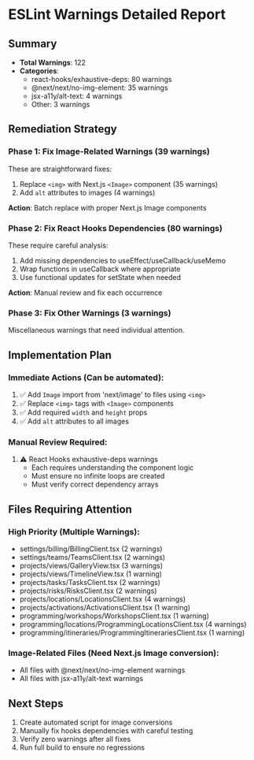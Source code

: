 # ESLint Warnings Detailed Report

## Summary
- **Total Warnings**: 122
- **Categories**:
  - react-hooks/exhaustive-deps: 80 warnings
  - @next/next/no-img-element: 35 warnings
  - jsx-a11y/alt-text: 4 warnings
  - Other: 3 warnings

## Remediation Strategy

### Phase 1: Fix Image-Related Warnings (39 warnings)
These are straightforward fixes:
1. Replace `<img>` with Next.js `<Image>` component (35 warnings)
2. Add `alt` attributes to images (4 warnings)

**Action**: Batch replace with proper Next.js Image components

### Phase 2: Fix React Hooks Dependencies (80 warnings)
These require careful analysis:
1. Add missing dependencies to useEffect/useCallback/useMemo
2. Wrap functions in useCallback where appropriate
3. Use functional updates for setState when needed

**Action**: Manual review and fix each occurrence

### Phase 3: Fix Other Warnings (3 warnings)
Miscellaneous warnings that need individual attention.

## Implementation Plan

### Immediate Actions (Can be automated):
1. ✅ Add `Image` import from 'next/image' to files using `<img>`
2. ✅ Replace `<img>` tags with `<Image>` components
3. ✅ Add required `width` and `height` props
4. ✅ Add `alt` attributes to all images

### Manual Review Required:
1. ⚠️ React Hooks exhaustive-deps warnings
   - Each requires understanding the component logic
   - Must ensure no infinite loops are created
   - Must verify correct dependency arrays

## Files Requiring Attention

### High Priority (Multiple Warnings):
- settings/billing/BillingClient.tsx (2 warnings)
- settings/teams/TeamsClient.tsx (2 warnings)
- projects/views/GalleryView.tsx (3 warnings)
- projects/views/TimelineView.tsx (1 warning)
- projects/tasks/TasksClient.tsx (2 warnings)
- projects/risks/RisksClient.tsx (2 warnings)
- projects/locations/LocationsClient.tsx (4 warnings)
- projects/activations/ActivationsClient.tsx (1 warning)
- programming/workshops/WorkshopsClient.tsx (1 warning)
- programming/locations/ProgrammingLocationsClient.tsx (4 warnings)
- programming/itineraries/ProgrammingItinerariesClient.tsx (1 warning)

### Image-Related Files (Need Next.js Image conversion):
- All files with @next/next/no-img-element warnings
- All files with jsx-a11y/alt-text warnings

## Next Steps

1. Create automated script for image conversions
2. Manually fix hooks dependencies with careful testing
3. Verify zero warnings after all fixes
4. Run full build to ensure no regressions
